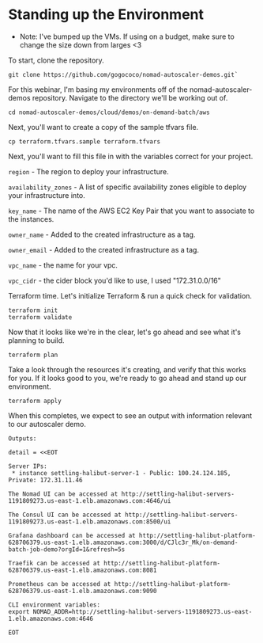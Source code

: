 # Standing up the Environment
* Note: I've bumped up the VMs. If using on a budget, make sure to change the size down from larges <3

To start, clone the repository.

```
git clone https://github.com/gogococo/nomad-autoscaler-demos.git`
```

For this webinar, I'm basing my environments off of the nomad-autoscaler-demos repository. Navigate to the directory we'll be working out of. 

```
cd nomad-autoscaler-demos/cloud/demos/on-demand-batch/aws
```

Next, you'll want to create a copy of the sample tfvars file.

```
cp terraform.tfvars.sample terraform.tfvars
```

Next, you'll want to fill this file in with the variables correct for your project. 

`region` - The region to deploy your infrastructure.

`availability_zones` - A list of specific availability zones eligible to deploy your infrastructure into.

`key_name` - The name of the AWS EC2 Key Pair that you want to associate to the instances.

`owner_name` - Added to the created infrastructure as a tag.

`owner_email` - Added to the created infrastructure as a tag.

`vpc_name` - the name for your vpc.

`vpc_cidr` - the cider block you'd like to use, I used "172.31.0.0/16"

Terraform time. Let's initialize Terraform & run a quick check for validation.
```
terraform init
terraform validate
```

Now that it looks like we're in the clear, let's go ahead and see what it's planning to build. 

```
terraform plan
```

Take a look through the resources it's creating, and verify that this works for you. If it looks good to you, we're ready to go ahead and stand up our environment. 

``` 
terraform apply
```

When this completes, we expect to see an output with information relevant to our autoscaler demo.

```
Outputs:

detail = <<EOT

Server IPs:
 * instance settling-halibut-server-1 - Public: 100.24.124.185, Private: 172.31.11.46

The Nomad UI can be accessed at http://settling-halibut-servers-1191809273.us-east-1.elb.amazonaws.com:4646/ui

The Consul UI can be accessed at http://settling-halibut-servers-1191809273.us-east-1.elb.amazonaws.com:8500/ui

Grafana dashboard can be accessed at http://settling-halibut-platform-628706379.us-east-1.elb.amazonaws.com:3000/d/CJlc3r_Mk/on-demand-batch-job-demo?orgId=1&refresh=5s

Traefik can be accessed at http://settling-halibut-platform-628706379.us-east-1.elb.amazonaws.com:8081

Prometheus can be accessed at http://settling-halibut-platform-628706379.us-east-1.elb.amazonaws.com:9090

CLI environment variables:
export NOMAD_ADDR=http://settling-halibut-servers-1191809273.us-east-1.elb.amazonaws.com:4646

EOT
```